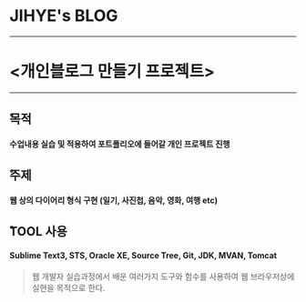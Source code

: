 JIHYE's BLOG
=============
-------------------------------
# <개인블로그 만들기 프로젝트>
-------------------------------
## __&#x030A;목적__
#### 수업내용 실습 및 적용하여 포트폴리오에 들어갈 개인 프로젝트 진행
## **&#x030A;주제**
#### 웹 상의 다이어리 형식 구현 (일기, 사진첩, 음악, 영화, 여행 etc)
## __&#x030A;TOOL 사용__
#### Sublime Text3, STS, Oracle XE, Source Tree, Git, JDK, MVAN, Tomcat

>웹 개발자 실습과정에서 배운 여러가지 도구와 함수를 사용하여  웹 브라우저상에 실현을 목적으로 한다. 
